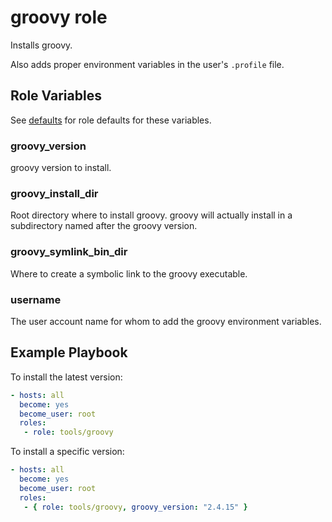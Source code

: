 # groovy role

Installs groovy.

Also adds proper environment variables in the user's `.profile` file.


## Role Variables

See [defaults](defaults/main.yml) for role defaults for these variables.

### groovy_version

groovy version to install.

### groovy_install_dir

Root directory where to install groovy. groovy will actually install
in a subdirectory named after the groovy version.

### groovy_symlink_bin_dir

Where to create a symbolic link to the groovy executable.

### username

The user account name for whom to add the groovy environment variables.


## Example Playbook

To install the latest version:

```yaml
- hosts: all
  become: yes
  become_user: root
  roles:
   - role: tools/groovy
```

To install a specific version:

```yaml
- hosts: all
  become: yes
  become_user: root
  roles:
   - { role: tools/groovy, groovy_version: "2.4.15" }
```
